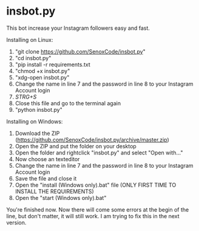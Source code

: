 # insbot.py
This bot increase your Instagram followers easy and fast.

Installing on Linux:
1. "git clone https://github.com/SenoxCode/insbot.py"
2. "cd insbot.py"
3. "pip install -r requirements.txt
4. "chmod +x insbot.py"
5. "xdg-open insbot.py"
6. Change the name in line 7 and the password in line 8 to your Instagram Account login
7. *STRG+S*
8. Close this file and go to the terminal again
9. "python insbot.py"

Installing on Windows:
1. Download the ZIP (https://github.com/SenoxCode/insbot.py/archive/master.zip)
2. Open the ZIP and put the folder on your desktop
3. Open the folder and rightclick "insbot.py" and select "Open with..."
4. Now choose an texteditor
5. Change the name in line 7 and the password in line 8 to your Instagram Account login
6. Save the file and close it
7. Open the "install (Windows only).bat" file (ONLY FIRST TIME TO INSTALL THE REQUIREMENTS)
8. Open the "start (Windows only).bat"

You're finished now. Now there will come some errors at the begin of the line, but don't matter, it will still work. I am trying to fix this in the next version.

